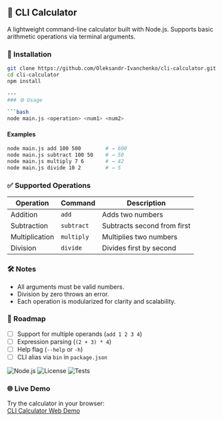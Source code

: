 
## 🧮 CLI Calculator

A lightweight command-line calculator built with Node.js. Supports basic arithmetic operations via terminal arguments.

### 🚀 Installation

```bash
git clone https://github.com/Oleksandr-Ivanchenko/cli-calculator.git
cd cli-calculator
npm install

---
### ⚙️ Usage

```bash
node main.js <operation> <num1> <num2>
```

#### Examples

```bash
node main.js add 100 500        # → 600
node main.js subtract 100 50    # → 50
node main.js multiply 7 6       # → 42
node main.js divide 10 2        # → 5
```

### ✅ Supported Operations

| Operation   | Command     | Description                  |
|-------------|-------------|------------------------------|
| Addition    | `add`       | Adds two numbers             |
| Subtraction | `subtract`  | Subtracts second from first  |
| Multiplication | `multiply` | Multiplies two numbers     |
| Division    | `divide`    | Divides first by second      |

### 🛠 Notes

- All arguments must be valid numbers.
- Division by zero throws an error.
- Each operation is modularized for clarity and scalability.

### 📌 Roadmap

- [ ] Support for multiple operands (`add 1 2 3 4`)
- [ ] Expression parsing (`(2 + 3) * 4`)
- [ ] Help flag (`--help` or `-h`)
- [ ] CLI alias via `bin` in `package.json`

![Node.js](https://img.shields.io/badge/Node.js-18%2B-green)
![License](https://img.shields.io/badge/license-MIT-blue)
![Tests](https://img.shields.io/badge/tests-passing-brightgreen)


### 🌐 Live Demo

Try the calculator in your browser:  
[CLI Calculator Web Demo](https://oleksandr-ivanchenko.github.io/cli-calculator/)

